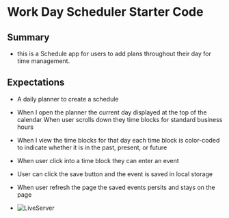 # Work Day Scheduler Starter Code

## Summary
- this is a Schedule app for users to add plans throughout their day for time management.


## Expectations

- A daily planner to create a schedule
- When I open the planner the current day  displayed at the top of the calendar
When user scrolls down they  time blocks for standard business hours
- When I view the time blocks for that day each time block is color-coded to indicate whether it is in the past, present, or future
- When user click into a time block they can enter an event
- User can click the save button and  the event is saved in local storage
- When user refresh the page the saved events persits and stays on the page

- ![LiveServer](https://user-images.githubusercontent.com/95250008/167233054-2f986ee6-0507-46fd-be80-dc316b437baf.png)
